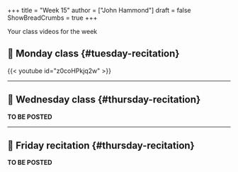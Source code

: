 +++
title = "Week 15"
author = ["John Hammond"]
draft = false
ShowBreadCrumbs = true
+++

Your class videos for the week
<!--more-->


## 🎥 Monday class {#tuesday-recitation}

{{< youtube id="z0coHPkjq2w" >}}

---


## 🎥 Wednesday class {#thursday-recitation}

**TO BE POSTED**

---


## 🎥 Friday recitation {#thursday-recitation}

**TO BE POSTED**
